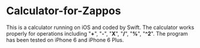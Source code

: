 # Calculator-for-Zappos
This is a calculator running on iOS and coded by Swift. The calculator works properly for operations including "**+**", "**-**", "**X**", "**/**", "**%**", "**^2**". The program has been tested on iPhone 6 and iPhone 6 Plus.
